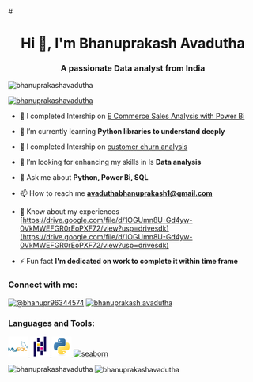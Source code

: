 #<h1 align="center">Hi 👋, I'm Bhanuprakash Avadutha</h1>
<h3 align="center">A passionate Data analyst from India</h3>

<p align="left"> <img src="https://komarev.com/ghpvc/?username=bhanuprakashavadutha&label=Profile%20views&color=0e75b6&style=flat" alt="bhanuprakashavadutha" /> </p>

<p align="left"> <a href="https://github.com/ryo-ma/github-profile-trophy"><img src="https://github-profile-trophy.vercel.app/?username=bhanuprakashavadutha" alt="bhanuprakashavadutha" /></a> </p>

- 🔭 I completed Intership on [E Commerce Sales Analysis with Power Bi](https://drive.google.com/drive/folders/12rlSu6Ugi9Lr2c4BO2Li2SuCxkPABTMM?usp=drive_link)

- 🌱 I’m currently learning **Python libraries to understand deeply**

- 👯 I completed Intership on [customer churn analysis](https://drive.google.com/drive/folders/1hniV08zFof0KPCOxsGoNRvqTATZg5rIc?usp=drive_link)

- 🤝 I’m looking for enhancing my skills in ls **Data analysis**

- 💬 Ask me about **Python, Power Bi, SQL**

- 📫 How to reach me **avaduthabhanuprakash1@gmail.com**

- 📄 Know about my experiences [https://drive.google.com/file/d/1OGUmn8U-Gd4yw-0VkMWEFGR0rEoPXF72/view?usp=drivesdk](https://drive.google.com/file/d/1OGUmn8U-Gd4yw-0VkMWEFGR0rEoPXF72/view?usp=drivesdk)

- ⚡ Fun fact **I'm dedicated on work to complete it within time frame**

<h3 align="left">Connect with me:</h3>
<p align="left">
<a href="https://twitter.com/@bhanupr96344574" target="blank"><img align="center" src="https://raw.githubusercontent.com/rahuldkjain/github-profile-readme-generator/master/src/images/icons/Social/twitter.svg" alt="@bhanupr96344574" height="30" width="40" /></a>
<a href="https://linkedin.com/in/bhanuprakash avadutha" target="blank"><img align="center" src="https://raw.githubusercontent.com/rahuldkjain/github-profile-readme-generator/master/src/images/icons/Social/linked-in-alt.svg" alt="bhanuprakash avadutha" height="30" width="40" /></a>
</p>

<h3 align="left">Languages and Tools:</h3>
<p align="left"> <a href="https://www.mysql.com/" target="_blank" rel="noreferrer"> <img src="https://raw.githubusercontent.com/devicons/devicon/master/icons/mysql/mysql-original-wordmark.svg" alt="mysql" width="40" height="40"/> </a> <a href="https://pandas.pydata.org/" target="_blank" rel="noreferrer"> <img src="https://raw.githubusercontent.com/devicons/devicon/2ae2a900d2f041da66e950e4d48052658d850630/icons/pandas/pandas-original.svg" alt="pandas" width="40" height="40"/> </a> <a href="https://www.python.org" target="_blank" rel="noreferrer"> <img src="https://raw.githubusercontent.com/devicons/devicon/master/icons/python/python-original.svg" alt="python" width="40" height="40"/> </a> <a href="https://seaborn.pydata.org/" target="_blank" rel="noreferrer"> <img src="https://seaborn.pydata.org/_images/logo-mark-lightbg.svg" alt="seaborn" width="40" height="40"/> </a> </p>

<p><img align="left" src="https://github-readme-stats.vercel.app/api/top-langs?username=bhanuprakashavadutha&show_icons=true&locale=en&layout=compact" alt="bhanuprakashavadutha" /></p>

<p>&nbsp;<img align="center" src="https://github-readme-stats.vercel.app/api?username=bhanuprakashavadutha&show_icons=true&locale=en" alt="bhanuprakashavadutha" /></p>

